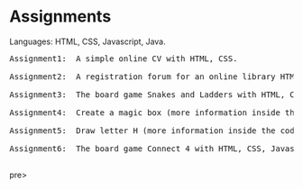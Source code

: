 # Assignments

Languages: HTML, CSS, Javascript, Java.
<pre>
Assignment1:  A simple online CV with HTML, CSS.<br>
Assignment2:  A registration forum for an online library HTML, CSS, Javascript.<br>
Assignment3:  The board game Snakes and Ladders with HTML, CSS, Javascript.<br>
Assignment4:  Create a magic box (more information inside the code with comments) with Java.<br>
Assignment5:  Draw letter H (more information inside the code with comments) with Java.<br>
Assignment6:  The board game Connect 4 with HTML, CSS, Javascript.<br>
</pre>pre>
